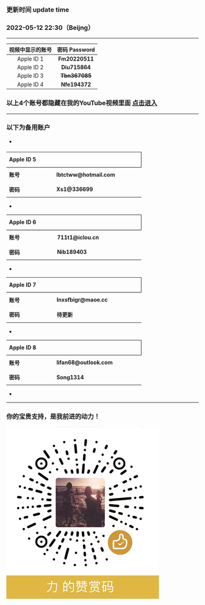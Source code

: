 
### 更新时间 update time
### 2022-05-12   22:30（Beijng）
---
| 视频中显示的账号| 密码 Password |
| :----: | :----: |
| Apple ID 1 | **Fm20220511** | 
| Apple ID 2 | **Diu715864** | 
| Apple ID 3 | ~~**Tbn367085**~~ | 
| Apple ID 4 | **Nfe194372** | 

### 以上4个账号都隐藏在我的YouTube视频里面  [点击进入](https://youtu.be/J1H4u1S5M0o "悬停显示")
-------------------------------------------
### 以下为备用账户
-
#### <table width="354" border="0" cellpadding="0" cellspacing="0" style='width:265.50pt;border-collapse:collapse;table-layout:fixed;'>
   <col width="128" style='mso-width-source:userset;mso-width-alt:4096;'/>
   <col width="226" style='mso-width-source:userset;mso-width-alt:7232;'/>
   <tr height="33.33" style='height:25.00pt;mso-height-source:userset;mso-height-alt:500;'>
    <td class="xl65" height="33.33" width="300" colspan="2" style='height:25.00pt;width:265.50pt;border-right:.5pt solid windowtext;border-bottom:.15pt solid windowtext;' x:str>Apple ID 5</td>
   </tr>
   <tr height="33.33" style='height:25.00pt;mso-height-source:userset;mso-height-alt:500;'>
    <td class="xl67" height="33.33" style='height:25.00pt;' x:str>账号</td>
    <td class="xl68" x:str>lbtctww@hotmail.com</td>
   </tr>
   <tr height="33.33" style='height:25.00pt;mso-height-source:userset;mso-height-alt:500;'>
    <td class="xl67" height="33.33" style='height:25.00pt;' x:str>密码</td>
    <td class="xl68" x:str> Xs1@336699 </td>
   </tr>
   <![if supportMisalignedColumns]>
   <![endif]>
  </table>
  
-

<table width="354" border="0" cellpadding="0" cellspacing="0" style='width:265.50pt;border-collapse:collapse;table-layout:fixed;'>
   <col width="128" style='mso-width-source:userset;mso-width-alt:4096;'/>
   <col width="226" style='mso-width-source:userset;mso-width-alt:7232;'/>
   <tr height="33.33" style='height:25.00pt;mso-height-source:userset;mso-height-alt:500;'>
    <td class="xl65" height="33.33" width="300" colspan="2" style='height:25.00pt;width:265.50pt;border-right:.5pt solid windowtext;border-bottom:.15pt solid windowtext;' x:str>Apple ID 6</td>
   </tr>
   <tr height="33.33" style='height:25.00pt;mso-height-source:userset;mso-height-alt:500;'>
    <td class="xl67" height="33.33" style='height:25.00pt;' x:str>  账号</td>
    <td class="xl68" x:str>711t1@iclou.cn</td>
   </tr>
   <tr height="33.33" style='height:25.00pt;mso-height-source:userset;mso-height-alt:500;'>
    <td class="xl67" height="33.33" style='height:25.00pt;' x:str>  密码</td>
    <td class="xl68" x:str>Nib189403</td>
   </tr>
   <![if supportMisalignedColumns]>
   <![endif]>
  </table>
  
-

<table width="354" border="0" cellpadding="0" cellspacing="0" style='width:265.50pt;border-collapse:collapse;table-layout:fixed;'>
   <col width="128" style='mso-width-source:userset;mso-width-alt:4096;'/>
   <col width="226" style='mso-width-source:userset;mso-width-alt:7232;'/>
   <tr height="33.33" style='height:25.00pt;mso-height-source:userset;mso-height-alt:500;'>
    <td class="xl65" height="33.33" width="300" colspan="2" style='height:25.00pt;width:265.50pt;border-right:.5pt solid windowtext;border-bottom:.15pt solid windowtext;' x:str>Apple ID 7</td>
   </tr>
   <tr height="33.33" style='height:25.00pt;mso-height-source:userset;mso-height-alt:500;'>
    <td class="xl67" height="33.33" style='height:25.00pt;' x:str>账号</td>
    <td class="xl68" x:str>lnxsfbigr@maoe.cc</td>
   </tr>
   <tr height="33.33" style='height:25.00pt;mso-height-source:userset;mso-height-alt:500;'>
    <td class="xl67" height="33.33" style='height:25.00pt;' x:str>密码</td>
    <td class="xl68" x:str> 待更新 </td>
   </tr>
   <![if supportMisalignedColumns]>
   <![endif]>
  </table>
  
-
<table width="354" border="0" cellpadding="0" cellspacing="0" style='width:265.50pt;border-collapse:collapse;table-layout:fixed;'>
   <col width="128" style='mso-width-source:userset;mso-width-alt:4096;'/>
   <col width="226" style='mso-width-source:userset;mso-width-alt:7232;'/>
   <tr height="33.33" style='height:25.00pt;mso-height-source:userset;mso-height-alt:500;'>
    <td class="xl65" height="33.33" width="300" colspan="2" style='height:25.00pt;width:265.50pt;border-right:.5pt solid windowtext;border-bottom:.15pt solid windowtext;' x:str>Apple ID 8</td>
   </tr>
   <tr height="33.33" style='height:25.00pt;mso-height-source:userset;mso-height-alt:500;'>
    <td class="xl67" height="33.33" style='height:25.00pt;' x:str>账号</td>
    <td class="xl68" x:str>lifan68@outlook.com</td>
   </tr>
   <tr height="33.33" style='height:25.00pt;mso-height-source:userset;mso-height-alt:500;'>
    <td class="xl67" height="33.33" style='height:25.00pt;' x:str>密码</td>
    <td class="xl68" x:str>Song1314</td>
   </tr>
   <![if supportMisalignedColumns]>
   <![endif]>
  </table>
  
-

---


   ### 你的宝贵支持，是我前进的动力！

![weixin](https://github.com/raoli1986/raoli1986.github.io/blob/main/weixinS.jpg)
